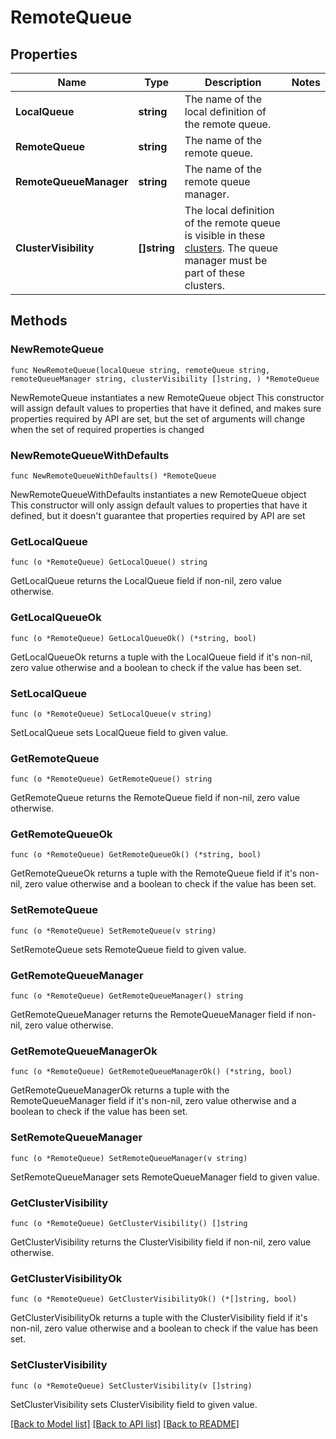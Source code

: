 # RemoteQueue

## Properties

Name | Type | Description | Notes
------------ | ------------- | ------------- | -------------
**LocalQueue** | **string** | The name of the local definition of the remote queue. | 
**RemoteQueue** | **string** | The name of the remote queue. | 
**RemoteQueueManager** | **string** | The name of the remote queue manager. | 
**ClusterVisibility** | **[]string** | The local definition of the remote queue is visible in these [clusters](https://www.ibm.com/support/knowledgecenter/en/SSFKSJ_7.5.0/com.ibm.mq.pro.doc/q002750_.htm). The queue manager must be part of these clusters. | 

## Methods

### NewRemoteQueue

`func NewRemoteQueue(localQueue string, remoteQueue string, remoteQueueManager string, clusterVisibility []string, ) *RemoteQueue`

NewRemoteQueue instantiates a new RemoteQueue object
This constructor will assign default values to properties that have it defined,
and makes sure properties required by API are set, but the set of arguments
will change when the set of required properties is changed

### NewRemoteQueueWithDefaults

`func NewRemoteQueueWithDefaults() *RemoteQueue`

NewRemoteQueueWithDefaults instantiates a new RemoteQueue object
This constructor will only assign default values to properties that have it defined,
but it doesn't guarantee that properties required by API are set

### GetLocalQueue

`func (o *RemoteQueue) GetLocalQueue() string`

GetLocalQueue returns the LocalQueue field if non-nil, zero value otherwise.

### GetLocalQueueOk

`func (o *RemoteQueue) GetLocalQueueOk() (*string, bool)`

GetLocalQueueOk returns a tuple with the LocalQueue field if it's non-nil, zero value otherwise
and a boolean to check if the value has been set.

### SetLocalQueue

`func (o *RemoteQueue) SetLocalQueue(v string)`

SetLocalQueue sets LocalQueue field to given value.


### GetRemoteQueue

`func (o *RemoteQueue) GetRemoteQueue() string`

GetRemoteQueue returns the RemoteQueue field if non-nil, zero value otherwise.

### GetRemoteQueueOk

`func (o *RemoteQueue) GetRemoteQueueOk() (*string, bool)`

GetRemoteQueueOk returns a tuple with the RemoteQueue field if it's non-nil, zero value otherwise
and a boolean to check if the value has been set.

### SetRemoteQueue

`func (o *RemoteQueue) SetRemoteQueue(v string)`

SetRemoteQueue sets RemoteQueue field to given value.


### GetRemoteQueueManager

`func (o *RemoteQueue) GetRemoteQueueManager() string`

GetRemoteQueueManager returns the RemoteQueueManager field if non-nil, zero value otherwise.

### GetRemoteQueueManagerOk

`func (o *RemoteQueue) GetRemoteQueueManagerOk() (*string, bool)`

GetRemoteQueueManagerOk returns a tuple with the RemoteQueueManager field if it's non-nil, zero value otherwise
and a boolean to check if the value has been set.

### SetRemoteQueueManager

`func (o *RemoteQueue) SetRemoteQueueManager(v string)`

SetRemoteQueueManager sets RemoteQueueManager field to given value.


### GetClusterVisibility

`func (o *RemoteQueue) GetClusterVisibility() []string`

GetClusterVisibility returns the ClusterVisibility field if non-nil, zero value otherwise.

### GetClusterVisibilityOk

`func (o *RemoteQueue) GetClusterVisibilityOk() (*[]string, bool)`

GetClusterVisibilityOk returns a tuple with the ClusterVisibility field if it's non-nil, zero value otherwise
and a boolean to check if the value has been set.

### SetClusterVisibility

`func (o *RemoteQueue) SetClusterVisibility(v []string)`

SetClusterVisibility sets ClusterVisibility field to given value.



[[Back to Model list]](../README.md#documentation-for-models) [[Back to API list]](../README.md#documentation-for-api-endpoints) [[Back to README]](../README.md)


